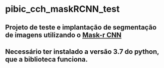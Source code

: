 # pibic_cch_maskRCNN_test

## Projeto de teste e implantação de segmentação de imagens utilizando o <a href="https://github.com/matterport/Mask_RCNN">Mask-r CNN</a>

## Necessário ter instalado a versão 3.7 do python, que a biblioteca funciona.
